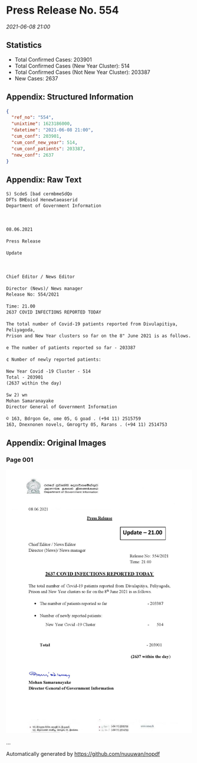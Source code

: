 
# Press Release No. 554
*2021-06-08 21:00*
## Statistics
* Total Confirmed Cases: 203901
* Total Confirmed Cases (New Year Cluster): 514
* Total Confirmed Cases (Not New Year Cluster): 203387
* New Cases: 2637




## Appendix: Structured Information
```json
{
  "ref_no": "554",
  "unixtime": 1623186000,
  "datetime": "2021-06-08 21:00",
  "cum_conf": 203901,
  "cum_conf_new_year": 514,
  "cum_conf_patients": 203387,
  "new_conf": 2637
}
```

## Appendix: Raw Text
```text
S) ScdeS [bad cermbmeSdQo
DFTs BHEoisd Henewtaeaserid
Department of Government Information

 

08.06.2021

Press Release

Update

 

Chief Editor / News Editor

Director (News)/ News manager
Release No: 554/2021

Time: 21.00
2637 COVID INFECTIONS REPORTED TODAY

The total number of Covid-19 patients reported from Divulapitiya, Peliyagoda,
Prison and New Year clusters so far on the 8" June 2021 is as follows.

e The number of patients reported so far - 203387

¢ Number of newly reported patients:

New Year Covid -19 Cluster - 514
Total - 203901
(2637 within the day)

Sw 2) wn
Mohan Samaranayake
Director General of Government Information

© 163, Bdrgon Ge, ome 05, G goad . (+94 11) 2515759
163, Dnexnonen novels, Gmrogrty 05, Rarans . (+94 11) 2514753

```

## Appendix: Original Images

### Page 001

![page_no](./nopdf.dgigovlk.ref554.page001.jpeg)
        

...

Automatically generated by https://github.com/nuuuwan/nopdf

    
    